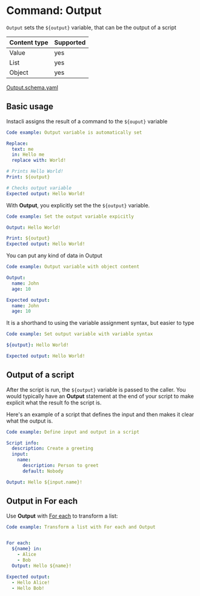 # Command: Output

`Output` sets the `${output}` variable, that can be the output of a script

| Content type | Supported |
|--------------|-----------|
| Value        | yes       |
| List         | yes       |
| Object       | yes       |

[Output.schema.yaml](Output.schema.yaml)

## Basic usage

Instacli assigns the result of a command to the `${ouput}` variable

```yaml instacli
Code example: Output variable is automatically set

Replace:
  text: me
  in: Hello me
  replace with: World!

# Prints Hello World!
Print: ${output}

# Checks output variable
Expected output: Hello World!
```

With **Output**, you explicitly set the the `${output}` variable.

```yaml instacli
Code example: Set the output variable expicitly

Output: Hello World!

Print: ${output}
Expected output: Hello World!
```

You can put any kind of data in Output

```yaml instacli
Code example: Output variable with object content

Output:
  name: John
  age: 10

Expected output:
  name: John
  age: 10
```

It is a shorthand to using the variable assignment syntax, but easier to type

```yaml instacli
Code example: Set output variable with variable syntax

${output}: Hello World!

Expected output: Hello World!
```

## Output of a script

After the script is run, the `${output}` variable is passed to the caller. You would typically have an **Output**
statement at the end of your script to make explicit what the result fo the script is.

Here's an example of a script that defines the input and then makes it clear what the output is.

```yaml instacli
Code example: Define input and output in a script

Script info:
  description: Create a greeting
  input:
    name:
      description: Person to greet
      default: Nobody

Output: Hello ${input.name}!
```

## Output in For each

Use **Output** with [For each](../control-flow/For%20each.md) to transform a list:

```yaml instacli
Code example: Transform a list with For each and Output


For each:
  ${name} in:
    - Alice
    - Bob
  Output: Hello ${name}!

Expected output:
  - Hello Alice!
  - Hello Bob! 
```